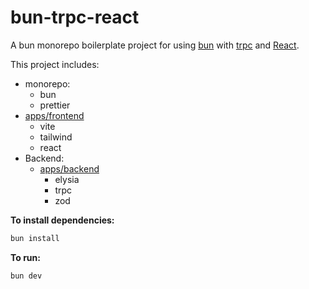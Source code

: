 # bun-trpc-react

A bun monorepo boilerplate project for using [bun](https://bun.sh) with [trpc](https://trpc.io) and [React](https://reactjs.org).

This project includes:
- monorepo:
  - bun
  - prettier
- [apps/frontend](apps/frontend)
  - vite
  - tailwind
  - react
- Backend:
  - [apps/backend](apps/backend)
    - elysia
    - trpc
    - zod

**To install dependencies:**

```bash
bun install
```

**To run:**

```bash
bun dev
```
